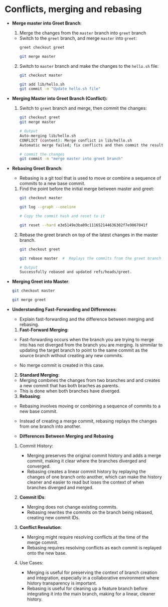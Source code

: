 # Conflicts, merging and rebasing

- **Merge master into Greet Branch**:
    1. Merge the changes from the `master` branch into `greet` branch

    - Switch to the `greet` branch, and merge `master` into `greet`:
        ```bash
        greet checkout greet

        git merge master
        ```
    2. Switch to `master` branch and make the changes to the `hello.sh` file:
        ```bash
        git checkout master

        git add lib/hello.sh
        git commit -m "Update hello.sh file"
        ```

- **Merging Master into Greet Branch (Conflict):** 
    1. Switch to `greet` branch and merge, then commit the changes:
        ```bash
        git checkout greet
        git merge master

        # Output
        Auto-merging lib/hello.sh
        CONFLICT (content): Merge conflict in lib/hello.sh
        Automatic merge failed; fix conflicts and then commit the result.

        # commit the changes
        git commit -m "merge master into greet branch"
        ```

- **Rebasing Greet Branch**:
    - Rebasing is a git tool that is used to move or combine a sequence of commits to a new base commit.
    1. Find the point before the initial merge between master and greet:
        ```bash
        git checkout master

        git log --graph --oneline

        # Copy the commit hash and reset to it

        git reset --hard e3e5149e3ba09c111652144636302f7e9067041f
        ```
    2. Rebase the greet branch on top of the latest changes in the master branch.
        ```bash
        git checkout greet

        git rebase master  #  Replays the commits from the greet branch on top of the latest main branch

        # Output 
        Successfully rebased and updated refs/heads/greet.
        ```

- **Merging Greet into Master**:
    ```bash
    git checkout master

    git merge greet
    ```

- **Understanding Fast-Forwarding and Differences**:
    - Explain fast-forwarding and the difference between merging and rebasing.

    1. **Fast-Forward Merging**:
    - Fast-forwarding occurs when the branch you are trying to merge into has not diverged from the branch you are merging. Is simmilar to updating the target branch to point to the same commit as the source branch without creating any new commits. 

    - No merge commit is created in this case.

    2. **Standard Merging**:
    - Merging combines the changes from two branches and and creates a new commit that has both braches as parents.
    - This is done when both branches have diverged.

    3. **Rebasing**:
    - Rebasing involves moving or combining a sequence of commits to a new base commit.
    - Instead of creating a merge commit, rebasing replays the changes from one branch into another.

    - **Differences Between Merging and Rebasing**
    1. Commit History:

        - Merging preserves the original commit history and adds a merge commit, making it clear where the branches diverged and converged.
        - Rebasing creates a linear commit history by replaying the changes of one branch onto another, which can make the history cleaner and easier to read but loses the context of when branches diverged and merged.

    2. **Commit IDs**:
        - Merging does not change existing commits.
        - Rebasing rewrites the commits on the branch being rebased, creating new commit IDs.

    3. **Conflict Resolution**:
        - Merging might require resolving conflicts at the time of the merge commit.
        - Rebasing requires resolving conflicts as each commit is replayed onto the new base.

    4. Use Cases:

        - Merging is useful for preserving the context of branch creation and integration, especially in a collaborative environment where history transparency is important.
        - Rebasing is useful for cleaning up a feature branch before integrating it into the main branch, making for a linear, cleaner history.
